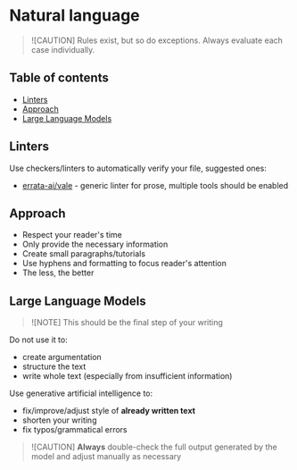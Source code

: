 <!--
SPDX-FileCopyrightText: © 2025 open-nudge <https://github.com/open-nudge>
SPDX-FileContributor: szymonmaszke <github@maszke.co>

SPDX-License-Identifier: Apache-2.0
-->

# Natural language

> ![CAUTION]
> Rules exist, but so do exceptions. Always evaluate each case individually.

## Table of contents

- [Linters](#linters)
- [Approach](#approach)
- [Large Language Models](#large-language-models)

## Linters

Use checkers/linters to automatically verify your file, suggested ones:

- [errata-ai/vale](https://github.com/errata-ai/vale) - generic linter
    for prose, multiple tools should be enabled

## Approach

- Respect your reader's time
- Only provide the necessary information
- Create small paragraphs/tutorials
- Use hyphens and formatting to focus reader's attention
- The less, the better

## Large Language Models

> ![NOTE]
> This should be the final step of your writing

Do not use it to:

- create argumentation
- structure the text
- write whole text (especially from insufficient information)

Use generative artificial intelligence to:

- fix/improve/adjust style of __already written text__
- shorten your writing
- fix typos/grammatical errors

> ![CAUTION]
> __Always__ double-check the full output generated by the model
> and adjust manually as necessary
